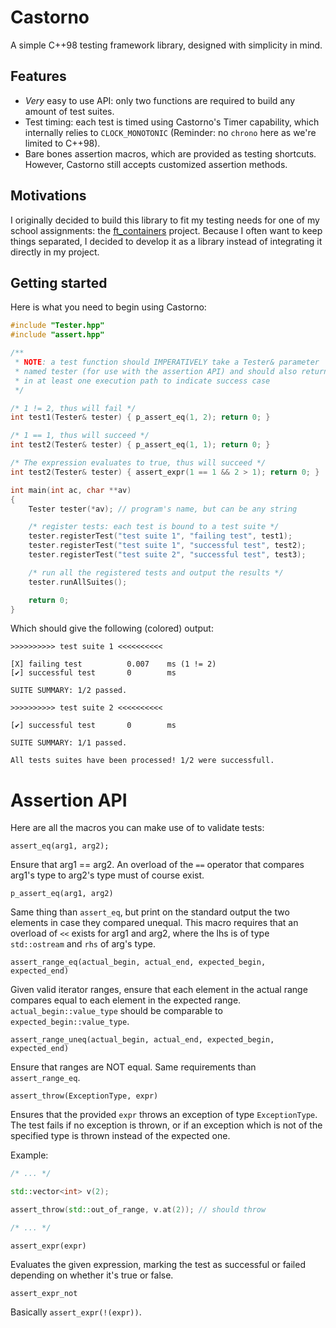 # Castorno

A simple C++98 testing framework library, designed with simplicity in mind.

## Features

- *Very* easy to use API: only two functions are required to build any amount of test suites.
- Test timing: each test is timed using Castorno's Timer capability, which internally relies to `CLOCK_MONOTONIC` (Reminder: no `chrono` here as we're limited to C++98).
- Bare bones assertion macros, which are provided as testing shortcuts. However, Castorno still accepts customized assertion methods.

## Motivations

I originally decided to build this library to fit my testing needs for one of my school assignments: the [ft_containers](https://github.com/aurelien-brabant/ft-containers) project.
Because I often want to keep things separated, I decided to develop it as a library instead of integrating it directly in my project.

## Getting started

Here is what you need to begin using Castorno:

```cpp
#include "Tester.hpp"
#include "assert.hpp"

/**
 * NOTE: a test function should IMPERATIVELY take a Tester& parameter
 * named tester (for use with the assertion API) and should also return 0
 * in at least one execution path to indicate success case
 */

/* 1 != 2, thus will fail */
int test1(Tester& tester) { p_assert_eq(1, 2); return 0; } 

/* 1 == 1, thus will succeed */
int test2(Tester& tester) { p_assert_eq(1, 1); return 0; } 

/* The expression evaluates to true, thus will succeed */
int test2(Tester& tester) { assert_expr(1 == 1 && 2 > 1); return 0; } 

int main(int ac, char **av)
{
	Tester tester(*av); // program's name, but can be any string

	/* register tests: each test is bound to a test suite */
	tester.registerTest("test suite 1", "failing test", test1);
	tester.registerTest("test suite 1", "successful test", test2);
	tester.registerTest("test suite 2", "successful test", test3);

	/* run all the registered tests and output the results */
	tester.runAllSuites();

	return 0;
}
```

Which should give the following (colored) output:

```
>>>>>>>>>> test suite 1 <<<<<<<<<<

[X] failing test          0.007    ms (1 != 2)
[✔] successful test       0        ms

SUITE SUMMARY: 1/2 passed.

>>>>>>>>>> test suite 2 <<<<<<<<<<

[✔] successful test       0        ms

SUITE SUMMARY: 1/1 passed.

All tests suites have been processed! 1/2 were successfull.
```

# Assertion API

Here are all the macros you can make use of to validate tests:

```
assert_eq(arg1, arg2);
```

Ensure that arg1 == arg2. An overload of the `==` operator that compares arg1's type
to arg2's type must of course exist.

```
p_assert_eq(arg1, arg2)
```

Same thing than `assert_eq`, but print on the standard output the two elements in case
they compared unequal. This macro requires that an overload of `<<` exists for arg1 and arg2, where the lhs is of type `std::ostream` and `rhs` of arg's type.

```
assert_range_eq(actual_begin, actual_end, expected_begin, expected_end)
```

Given valid iterator ranges, ensure that each element in the actual range compares equal to each element in the
expected range. `actual_begin::value_type` should be comparable to `expected_begin::value_type`.

```
assert_range_uneq(actual_begin, actual_end, expected_begin, expected_end)
```

Ensure that ranges are NOT equal. Same requirements than `assert_range_eq`.

```
assert_throw(ExceptionType, expr)
```

Ensures that the provided `expr` throws an exception of type `ExceptionType`. The test fails if no exception is
thrown, or if an exception which is not of the specified type is thrown instead of the expected one.

Example:

```cpp
/* ... */

std::vector<int> v(2);

assert_throw(std::out_of_range, v.at(2)); // should throw

/* ... */
```

```
assert_expr(expr)
```

Evaluates the given expression, marking the test as successful or failed depending on whether it's true or false.

```
assert_expr_not
```

Basically `assert_expr(!(expr))`.
